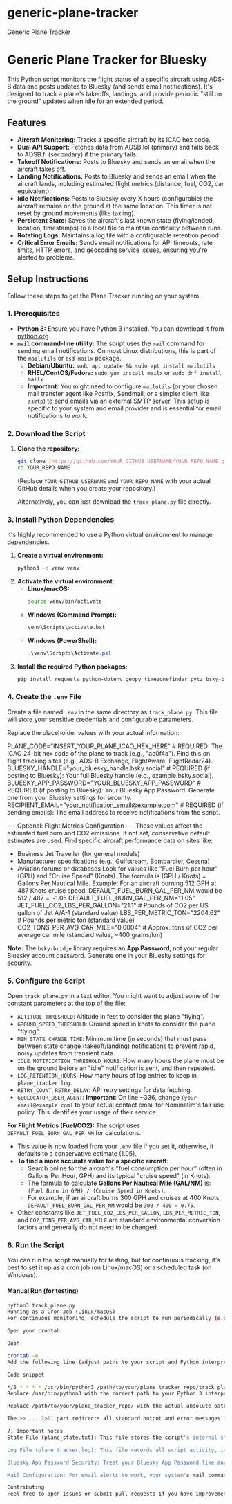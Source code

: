 # generic-plane-tracker
Generic Plane Tracker
# Generic Plane Tracker for Bluesky

This Python script monitors the flight status of a specific aircraft using ADS-B data and posts updates to Bluesky (and sends email notifications). It's designed to track a plane's takeoffs, landings, and provide periodic "still on the ground" updates when idle for an extended period.

## Features

* **Aircraft Monitoring:** Tracks a specific aircraft by its ICAO hex code.
* **Dual API Support:** Fetches data from ADSB.lol (primary) and falls back to ADSB.fi (secondary) if the primary fails.
* **Takeoff Notifications:** Posts to Bluesky and sends an email when the aircraft takes off.
* **Landing Notifications:** Posts to Bluesky and sends an email when the aircraft lands, including estimated flight metrics (distance, fuel, CO2, car equivalent).
* **Idle Notifications:** Posts to Bluesky every X hours (configurable) the aircraft remains on the ground at the same location. This timer is not reset by ground movements (like taxiing).
* **Persistent State:** Saves the aircraft's last known state (flying/landed, location, timestamps) to a local file to maintain continuity between runs.
* **Rotating Logs:** Maintains a log file with a configurable retention period.
* **Critical Error Emails:** Sends email notifications for API timeouts, rate limits, HTTP errors, and geocoding service issues, ensuring you're alerted to problems.

## Setup Instructions

Follow these steps to get the Plane Tracker running on your system.

### 1. Prerequisites

* **Python 3:** Ensure you have Python 3 installed. You can download it from [python.org](https://www.python.org/downloads/).
* **`mail` command-line utility:** The script uses the `mail` command for sending email notifications. On most Linux distributions, this is part of the `mailutils` or `bsd-mailx` package.
    * **Debian/Ubuntu:** `sudo apt update && sudo apt install mailutils`
    * **RHEL/CentOS/Fedora:** `sudo yum install mailx` or `sudo dnf install mailx`
    * **Important:** You might need to configure `mailutils` (or your chosen mail transfer agent like Postfix, Sendmail, or a simpler client like `ssmtp`) to send emails via an external SMTP server. This setup is specific to your system and email provider and is essential for email notifications to work.

### 2. Download the Script

1.  **Clone the repository:**
    ```bash
    git clone [https://github.com/YOUR_GITHUB_USERNAME/YOUR_REPO_NAME.git](https://github.com/YOUR_GITHUB_USERNAME/YOUR_REPO_NAME.git)
    cd YOUR_REPO_NAME
    ```
    (Replace `YOUR_GITHUB_USERNAME` and `YOUR_REPO_NAME` with your actual GitHub details when you create your repository.)

    Alternatively, you can just download the `track_plane.py` file directly.

### 3. Install Python Dependencies

It's highly recommended to use a Python virtual environment to manage dependencies.

1.  **Create a virtual environment:**
    ```bash
    python3 -m venv venv
    ```
2.  **Activate the virtual environment:**
    * **Linux/macOS:**
        ```bash
        source venv/bin/activate
        ```
    * **Windows (Command Prompt):**
        ```cmd
        venv\Scripts\activate.bat
        ```
    * **Windows (PowerShell):**
        ```powershell
        .\venv\Scripts\Activate.ps1
        ```
3.  **Install the required Python packages:**
    ```bash
    pip install requests python-dotenv geopy timezonefinder pytz bsky-bridge
    ```

### 4. Create the `.env` File

Create a file named `.env` in the same directory as `track_plane.py`. This file will store your sensitive credentials and configurable parameters.

Replace the placeholder values with your actual information:

PLANE_CODE="INSERT_YOUR_PLANE_ICAO_HEX_HERE" # REQUIRED: The ICAO 24-bit hex code of the plane to track (e.g., "ac0f4a"). Find this on flight tracking sites (e.g., ADS-B Exchange, FlightAware, FlightRadar24).
BLUESKY_HANDLE="your_bluesky_handle.bsky.social" # REQUIRED (if posting to Bluesky): Your full Bluesky handle (e.g., example.bsky.social).
BLUESKY_APP_PASSWORD="YOUR_BLUESKY_APP_PASSWORD" # REQUIRED (if posting to Bluesky): Your Bluesky App Password. Generate one from your Bluesky settings for security.
RECIPIENT_EMAIL="your_notification_email@example.com" # REQUIRED (if sending emails): The email address to receive notifications from the script.

--- Optional: Flight Metrics Configuration ---
These values affect the estimated fuel burn and CO2 emissions.
If not set, conservative default estimates are used.
Find specific aircraft performance data on sites like:
- Business Jet Traveller (for general models)
- Manufacturer specifications (e.g., Gulfstream, Bombardier, Cessna)
- Aviation forums or databases
Look for values like "Fuel Burn per hour" (GPH) and "Cruise Speed" (Knots).
The formula is (GPH / Knots) = Gallons Per Nautical Mile.
Example: For an aircraft burning 512 GPH at 487 Knots cruise speed, DEFAULT_FUEL_BURN_GAL_PER_NM would be 512 / 487 = ~1.05
DEFAULT_FUEL_BURN_GAL_PER_NM="1.05"
JET_FUEL_CO2_LBS_PER_GALLON="21.1" # Pounds of CO2 per US gallon of Jet A/A-1 (standard value)
LBS_PER_METRIC_TON="2204.62" # Pounds per metric ton (standard value)
CO2_TONS_PER_AVG_CAR_MILE="0.0004" # Approx. tons of CO2 per average car mile (standard value, ~400 grams/km)

**Note:** The `bsky-bridge` library requires an **App Password**, not your regular Bluesky account password. Generate one in your Bluesky settings for security.

### 5. Configure the Script

Open `track_plane.py` in a text editor. You might want to adjust some of the constant parameters at the top of the file:

* `ALTITUDE_THRESHOLD`: Altitude in feet to consider the plane "flying".
* `GROUND_SPEED_THRESHOLD`: Ground speed in knots to consider the plane "flying".
* `MIN_STATE_CHANGE_TIME`: Minimum time (in seconds) that must pass between state change (takeoff/landing) notifications to prevent rapid, noisy updates from transient data.
* `IDLE_NOTIFICATION_THRESHOLD_HOURS`: How many hours the plane must be on the ground before an "idle" notification is sent, and then repeated.
* `LOG_RETENTION_HOURS`: How many hours of log entries to keep in `plane_tracker.log`.
* `RETRY_COUNT`, `RETRY_DELAY`: API retry settings for data fetching.
* `GEOLOCATOR_USER_AGENT`: **Important**: On line ~336, change `(your-email@example.com)` to your actual contact email for Nominatim's fair use policy. This identifies your usage of their service.

**For Flight Metrics (Fuel/CO2):**
The script uses `DEFAULT_FUEL_BURN_GAL_PER_NM` for calculations.
* This value is now loaded from your `.env` file if you set it, otherwise, it defaults to a conservative estimate (1.05).
* **To find a more accurate value for a specific aircraft:**
    * Search online for the aircraft's "fuel consumption per hour" (often in Gallons Per Hour, GPH) and its typical "cruise speed" (in Knots).
    * The formula to calculate **Gallons Per Nautical Mile (GAL/NM)** is: `(Fuel Burn in GPH) / (Cruise Speed in Knots)`.
    * For example, if an aircraft burns 300 GPH and cruises at 400 Knots, `DEFAULT_FUEL_BURN_GAL_PER_NM` would be `300 / 400 = 0.75`.
* Other constants like `JET_FUEL_CO2_LBS_PER_GALLON`, `LBS_PER_METRIC_TON`, and `CO2_TONS_PER_AVG_CAR_MILE` are standard environmental conversion factors and generally do not need to be changed.

### 6. Run the Script

You can run the script manually for testing, but for continuous tracking, it's best to set it up as a cron job (on Linux/macOS) or a scheduled task (on Windows).

#### Manual Run (for testing)

```bash
python3 track_plane.py
Running as a Cron Job (Linux/macOS)
For continuous monitoring, schedule the script to run periodically (e.g., every 5 minutes).

Open your crontab:

Bash

crontab -e
Add the following line (adjust paths to your script and Python interpreter):

Code snippet

*/5 * * * * /usr/bin/python3 /path/to/your/plane_tracker_repo/track_plane.py >> /path/to/your/plane_tracker_repo/plane_tracker_cron.log 2>&1
Replace /usr/bin/python3 with the correct path to your Python 3 interpreter (you can find it with which python3 or echo $VIRTUAL_ENV/bin/python3 if in an active virtual environment).

Replace /path/to/your/plane_tracker_repo/ with the actual absolute path to the directory where you cloned/downloaded the script.

The >> ... 2>&1 part redirects all standard output and error messages from the cron job to a separate plane_tracker_cron.log file, which is extremely useful for debugging any issues specific to cron execution.

7. Important Notes
State File (plane_state.txt): This file stores the script's internal state (last known location, timestamps, etc.). Do not delete it unless you want to completely reset all tracking history and force the script to start as if the plane just took off (or landed for the first time).

Log File (plane_tracker.log): This file records all script activity, including API interactions, state changes, and error messages. It automatically prunes old entries based on the LOG_RETENTION_HOURS setting.

Bluesky App Password Security: Treat your Bluesky App Password like any other sensitive credential. Never commit your .env file to a public GitHub repository! Ensure your .gitignore file (if you have one) includes .env to prevent accidental commits.

Mail Configuration: For email alerts to work, your system's mail command must be properly configured to send external emails. This often involves setting up a Mail Transfer Agent (MTA) like Postfix or configuring a simpler SMTP client (e.g., ssmtp). This is a system-level setup, not specific to this Python script.

Contributing
Feel free to open issues or submit pull requests if you have improvements or bug fixes!
